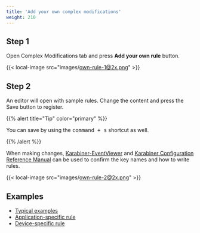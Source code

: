 ```yaml
---
title: 'Add your own complex modifications'
weight: 210
---
```


## Step 1

Open Complex Modifications tab and press **Add your own rule** button.<br />

{{< local-image src="images/own-rule-1@2x.png" >}}

## Step 2

An editor will open with sample rules.
Change the content and press the Save button to register.

{{% alert title="Tip" color="primary" %}}

You can save by using the <kbd>command + s</kbd> shortcut as well.

{{% /alert %}}

When making changes, [Karabiner-EventViewer](/docs/manual/operation/eventviewer/) and [Karabiner Configuration Reference Manual](/docs/json/) can be used to confirm the key names and how to write rules.

{{< local-image src="images/own-rule-2@2x.png" >}}

## Examples

-   [Typical examples](/docs/json/typical-complex-modifications-examples/)
-   [Application-specific rule](/docs/json/complex-modifications-manipulator-definition/conditions/frontmost-application/)
-   [Device-specific rule](/docs/json/complex-modifications-manipulator-definition/conditions/device/)
